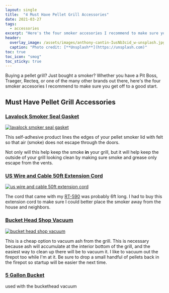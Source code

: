 ```yaml
---
layout: single
title:  "4 Must Have Pellet Grill Accessories"
date: 2021-03-27
tags:
  - accessories
excerpt: "Here's the four smoker accesories I recommend to make sure you get off to a good start."
header:
  overlay_image: /assets/images/anthony-cantin-IusNb3cid_w-unsplash.jpg
  caption: "Photo credit: [**Unsplash**](https://unsplash.com)"
toc: true
toc_icon: "smog"
toc_sticky: true
---
```


Buying a pellet grill? Just bought a smoker? Whether you have a Pit Boss, Traeger, Recteq, or one of the many other brands out there, here's the four smoker accesories I recommend to make sure you get off to a good start.

## Must Have Pellet Grill Accessories
### <a href="https://amzn.to/2NOWbR9" target="_blank">Lavalock Smoker Seal Gasket</a>
<a target="_blank"  href="https://www.amazon.com/gp/product/B00JO00S04/ref=as_li_tl?ie=UTF8&camp=1789&creative=9325&creativeASIN=B00JO00S04&linkCode=as2&tag=smokydev-20&linkId=fd11b960a785a68d6a6cf36569ef553c"><img border="0" src="//ws-na.amazon-adsystem.com/widgets/q?_encoding=UTF8&MarketPlace=US&ASIN=B00JO00S04&ServiceVersion=20070822&ID=AsinImage&WS=1&Format=_SL250_&tag=smokydev-20" alt="lavalock smoker seal gasket" ></a>

This self-adhesive product lines the edges of your pellet smoker lid with felt so that air (smoke) does not escape through the doors.

Not only will this help keep the smoke **in** your grill, but it will help keep the outside of your grill looking clean by making sure smoke and grease only escape from the vents.

### <a href="https://amzn.to/3clERwC" target="_blank">US Wire and Cable 50ft Extension Cord</a>
<a target="_blank"  href="https://www.amazon.com/gp/product/B002HWRSAE/ref=as_li_tl?ie=UTF8&camp=1789&creative=9325&creativeASIN=B002HWRSAE&linkCode=as2&tag=smokydev-20&linkId=2b9ca844a49678e69d309c898bf4d2d2"><img border="0" src="//ws-na.amazon-adsystem.com/widgets/q?_encoding=UTF8&MarketPlace=US&ASIN=B002HWRSAE&ServiceVersion=20070822&ID=AsinImage&WS=1&Format=_SL250_&tag=smokydev-20" alt="us wire and cable 50ft extension cord" ></a>

The cord that came with my [RT-590](/about) was probably 6ft long. I had to buy this extension cord to make sure I could better place the smoker away from the house and neighbors.

### <a href="https://amzn.to/3ruYxmf" target="_blank">Bucket Head Shop Vacuum</a>
<a target="_blank"  href="https://www.amazon.com/gp/product/B07H84CHK2/ref=as_li_tl?ie=UTF8&camp=1789&creative=9325&creativeASIN=B07H84CHK2&linkCode=as2&tag=smokydev-20&linkId=510b8c58e41d38047a930958d1607dec"><img border="0" src="//ws-na.amazon-adsystem.com/widgets/q?_encoding=UTF8&MarketPlace=US&ASIN=B07H84CHK2&ServiceVersion=20070822&ID=AsinImage&WS=1&Format=_SL250_&tag=smokydev-20" alt="bucket head shop vacuum" ></a>

This is a cheap option to vacuum ash from the grill. This is necessary because ash will accumulate at the interior bottom of the grill, and the easiest way to clean up there will be to vacuum it. I like to vacuum out the firepot too while I'm at it. Be sure to drop a small handful of pellets back in the firepot so startup will be easier the next time.

### <a href="https://www.homedepot.com/p/The-Home-Depot-5-Gal-Homer-Bucket-05GLHD2/100087613" target="_blank">5 Gallon Bucket</a>

used with the buckethead vacuum
